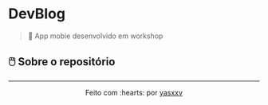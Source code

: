 # DevBlog
> 📲 App mobie desenvolvido em workshop

## 🖱️ Sobre o repositório




---------------------------

<p align="center">
Feito com :hearts: por <a href="https://github.com/yasxxv">yasxxv</a>
